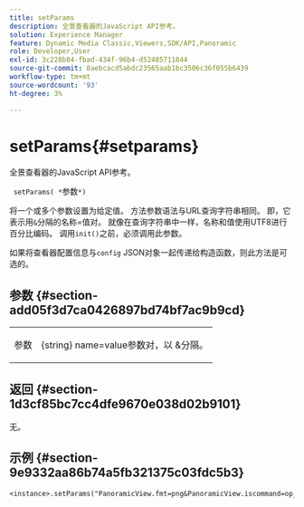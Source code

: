 ```yaml
---
title: setParams
description: 全景查看器的JavaScript API参考。
solution: Experience Manager
feature: Dynamic Media Classic,Viewers,SDK/API,Panoramic
role: Developer,User
exl-id: 3c228b84-fbad-434f-96b4-d52485711844
source-git-commit: 8aebcacd5abdc23565aab1bc3506c36f055b6439
workflow-type: tm+mt
source-wordcount: '93'
ht-degree: 3%

---
```


# setParams{#setparams}

全景查看器的JavaScript API参考。

` setParams( *`参数`*)`

将一个或多个参数设置为给定值。 方法参数语法与URL查询字符串相同。 即，它表示用`&`分隔的名称=值对。 就像在查询字符串中一样，名称和值使用UTF8进行百分比编码。 调用`init()`之前，必须调用此参数。

如果将查看器配置信息与`config` JSON对象一起传递给构造函数，则此方法是可选的。


## 参数 {#section-add05f3d7ca0426897bd74bf7ac9b9cd}

<table id="table_896DFF34A68A403DB93A6D597461A573"> 
 <tbody> 
  <tr> 
   <td colname="col1"> <p> <span class="codeph"> <span class="varname">参数</span> </span> </p> </td> 
   <td colname="col2"> <p> <span class="codeph"> {string}</span> name=value参数对，以<span class="codeph"> &amp;</span>分隔。 </p> </td> 
  </tr> 
 </tbody> 
</table>

## 返回 {#section-1d3cf85bc7cc4dfe9670e038d02b9101}

无。

## 示例 {#section-9e9332aa86b74a5fb321375c03fdc5b3}

```
<instance>.setParams("PanoramicView.fmt=png&PanoramicView.iscommand=op_sharpen%3d1")
```
